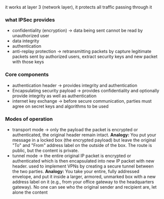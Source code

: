 it works at layer 3 (network layer), it protects all traffic passing through it 

### what IPSec provides
- confidentiality  (encryption) -> data being sent cannot be read by unauthorized user
- data integrity
- authentication
- anti-replay protection -> retransmitting packets by capture legitimate packets sent by authorized users, extract security keys and new packet with those keys

### Core components
- authentication header -> provides integrity and authentication
- Encapsulating security payload -> provides confidentiality and optionally provide integrity as well as authentication
- internet key exchange -> before secure communication, parties must agree on secret keys and algorithms to be used

### Modes of operation
- transport mode -> only the payload the packet is encrypted or authenticated, the original header remain intact. **Analogy:** You put your message in a locked box (the encrypted payload) but leave the original "To" and "From" address label on the outside of the box. The route is public, but the content is private.
- tunnel mode -> the entire original IP packet is encrypted or authenticated which is then encapsulated into new IP packet with new header. used to implement VPNs by creating a secure tunnel between the two parties. **Analogy:** You take your entire, fully addressed envelope, and put it inside a larger, armored, unmarked box with a new address label on it (e.g., from your office gateway to the headquarters gateway). No one can see who the original sender and recipient are, let alone the content